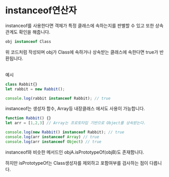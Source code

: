 # instanceof연산자

instanceof를 사용한다면 객체가 특정 클래스에 속하는지를 판별할 수 있고 또한 상속 관계도 확인을 해줍니다.

```js
obj instanceof Class
```

위 코드처럼 작성되며 obj가 Class에 속하거나 상속받는 클래스에 속한다면 true가 반환됩니다.

<br>
예시

```js
class Rabbit{}
let rabbit = new Rabbit();

console.log(rabbit instanceof Rabbit); // true
```

instanceof는 생성자 함수, Array등 내장클래스 에서도 사용이 가능합니다.

```js
function Rabbit() {}
let arr = [1,2,3] // Array는 프로토타입 기반으로 Object를 상속받는다.

console.log(new Rabbit() instanceof Rabbit); // true
console.log(arr instanceof Array) // true
console.log(arr instanceof Object) // true
```

instanceof와 비슷한 메서드인 objA.isPrototypeOf(objB)도 존재함니다.

하지만 isPrototypeOf는 Class생성자를 제외하고 포함여부를 검사하는 점이 다릅니다.

